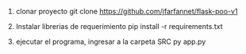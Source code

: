 1. clonar proyecto
git clone https://github.com/jfarfannet/flask-poo-v1

6. Instalar librerias de requerimiento
pip install -r requirements.txt

8. ejecutar el programa, ingresar a la carpeta SRC
py app.py
